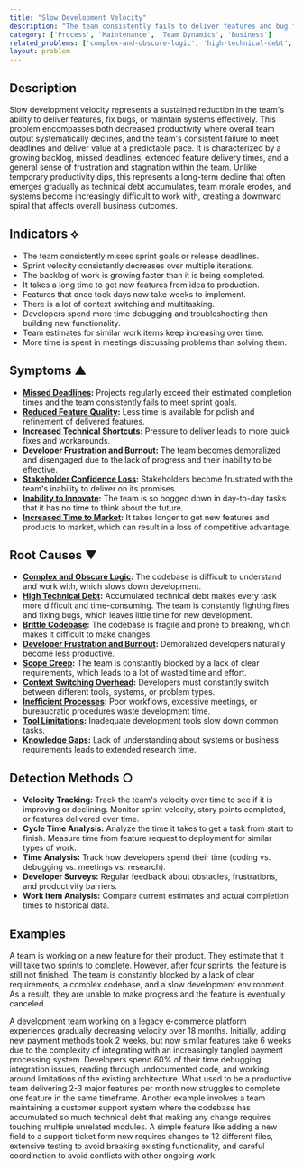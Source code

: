 ```yaml
---
title: "Slow Development Velocity"
description: "The team consistently fails to deliver features and bug fixes at a predictable and acceptable pace, with overall productivity systematically declining."
category: ['Process', 'Maintenance', 'Team Dynamics', 'Business']
related_problems: ['complex-and-obscure-logic', 'high-technical-debt', 'brittle-codebase', 'developer-frustration-and-burnout']
layout: problem
---
```


## Description
Slow development velocity represents a sustained reduction in the team's ability to deliver features, fix bugs, or maintain systems effectively. This problem encompasses both decreased productivity where overall team output systematically declines, and the team's consistent failure to meet deadlines and deliver value at a predictable pace. It is characterized by a growing backlog, missed deadlines, extended feature delivery times, and a general sense of frustration and stagnation within the team. Unlike temporary productivity dips, this represents a long-term decline that often emerges gradually as technical debt accumulates, team morale erodes, and systems become increasingly difficult to work with, creating a downward spiral that affects overall business outcomes.

## Indicators ⟡
- The team consistently misses sprint goals or release deadlines.
- Sprint velocity consistently decreases over multiple iterations.
- The backlog of work is growing faster than it is being completed.
- It takes a long time to get new features from idea to production.
- Features that once took days now take weeks to implement.
- There is a lot of context switching and multitasking.
- Developers spend more time debugging and troubleshooting than building new functionality.
- Team estimates for similar work items keep increasing over time.
- More time is spent in meetings discussing problems than solving them.

## Symptoms ▲
- **[Missed Deadlines](missed-deadlines.md):** Projects regularly exceed their estimated completion times and the team consistently fails to meet sprint goals.
- **[Reduced Feature Quality](reduced-feature-quality.md):** Less time is available for polish and refinement of delivered features.
- **[Increased Technical Shortcuts](increased-technical-shortcuts.md):** Pressure to deliver leads to more quick fixes and workarounds.
- **[Developer Frustration and Burnout](developer-frustration-and-burnout.md):** The team becomes demoralized and disengaged due to the lack of progress and their inability to be effective.
- **[Stakeholder Confidence Loss](stakeholder-confidence-loss.md):** Stakeholders become frustrated with the team's inability to deliver on its promises.
- **[Inability to Innovate](inability-to-innovate.md):** The team is so bogged down in day-to-day tasks that it has no time to think about the future.
- **[Increased Time to Market](increased-time-to-market.md):** It takes longer to get new features and products to market, which can result in a loss of competitive advantage.

## Root Causes ▼
- **[Complex and Obscure Logic](complex-and-obscure-logic.md):** The codebase is difficult to understand and work with, which slows down development.
- **[High Technical Debt](high-technical-debt.md):** Accumulated technical debt makes every task more difficult and time-consuming. The team is constantly fighting fires and fixing bugs, which leaves little time for new development.
- **[Brittle Codebase](brittle-codebase.md):** The codebase is fragile and prone to breaking, which makes it difficult to make changes.
- **[Developer Frustration and Burnout](developer-frustration-and-burnout.md):** Demoralized developers naturally become less productive.
- **[Scope Creep](scope-creep.md):** The team is constantly blocked by a lack of clear requirements, which leads to a lot of wasted time and effort.
- **[Context Switching Overhead](context-switching-overhead.md):** Developers must constantly switch between different tools, systems, or problem types.
- **[Inefficient Processes](inefficient-processes.md):** Poor workflows, excessive meetings, or bureaucratic procedures waste development time.
- **[Tool Limitations](tool-limitations.md):** Inadequate development tools slow down common tasks.
- **[Knowledge Gaps](knowledge-gaps.md):** Lack of understanding about systems or business requirements leads to extended research time.

## Detection Methods ○
- **Velocity Tracking:** Track the team's velocity over time to see if it is improving or declining. Monitor sprint velocity, story points completed, or features delivered over time.
- **Cycle Time Analysis:** Analyze the time it takes to get a task from start to finish. Measure time from feature request to deployment for similar types of work.
- **Time Analysis:** Track how developers spend their time (coding vs. debugging vs. meetings vs. research).
- **Developer Surveys:** Regular feedback about obstacles, frustrations, and productivity barriers.
- **Work Item Analysis:** Compare current estimates and actual completion times to historical data.

## Examples
A team is working on a new feature for their product. They estimate that it will take two sprints to complete. However, after four sprints, the feature is still not finished. The team is constantly blocked by a lack of clear requirements, a complex codebase, and a slow development environment. As a result, they are unable to make progress and the feature is eventually canceled.

A development team working on a legacy e-commerce platform experiences gradually decreasing velocity over 18 months. Initially, adding new payment methods took 2 weeks, but now similar features take 6 weeks due to the complexity of integrating with an increasingly tangled payment processing system. Developers spend 60% of their time debugging integration issues, reading through undocumented code, and working around limitations of the existing architecture. What used to be a productive team delivering 2-3 major features per month now struggles to complete one feature in the same timeframe. Another example involves a team maintaining a customer support system where the codebase has accumulated so much technical debt that making any change requires touching multiple unrelated modules. A simple feature like adding a new field to a support ticket form now requires changes to 12 different files, extensive testing to avoid breaking existing functionality, and careful coordination to avoid conflicts with other ongoing work.
